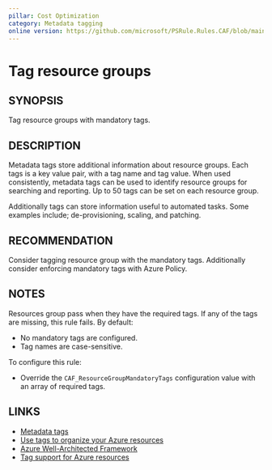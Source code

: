 ```yaml
---
pillar: Cost Optimization
category: Metadata tagging
online version: https://github.com/microsoft/PSRule.Rules.CAF/blob/main/docs/rules/en/CAF.Tag.ResourceGroup.md
---
```


# Tag resource groups

## SYNOPSIS

Tag resource groups with mandatory tags.

## DESCRIPTION

Metadata tags store additional information about resource groups.
Each tags is a key value pair, with a tag name and tag value.
When used consistently, metadata tags can be used to identify resource groups for searching and reporting.
Up to 50 tags can be set on each resource group.

Additionally tags can store information useful to automated tasks.
Some examples include; de-provisioning, scaling, and patching.

## RECOMMENDATION

Consider tagging resource group with the mandatory tags.
Additionally consider enforcing mandatory tags with Azure Policy.

## NOTES

Resources group pass when they have the required tags.
If any of the tags are missing, this rule fails.
By default:

- No mandatory tags are configured.
- Tag names are case-sensitive.

To configure this rule:

- Override the `CAF_ResourceGroupMandatoryTags` configuration value with an array of required tags.

## LINKS

- [Metadata tags](https://docs.microsoft.com/azure/cloud-adoption-framework/ready/azure-best-practices/resource-tagging)
- [Use tags to organize your Azure resources](https://docs.microsoft.com/azure/azure-resource-manager/management/tag-resources)
- [Azure Well-Architected Framework](https://docs.microsoft.com/azure/architecture/framework/cost/design-governance#enforce-resource-tagging)
- [Tag support for Azure resources](https://docs.microsoft.com/azure/azure-resource-manager/management/tag-support)
